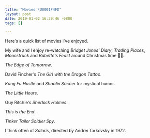 ```yaml
---
title: "Movies \U0001F4FD️"
layout: post
date: 2019-01-02 16:39:46 -0800
tags: []

---
```

Here's a quick list of movies I've enjoyed.

My wife and I enjoy re-watching _Bridget Jones' Diary_, _Trading Places_, _Moonstruck_ and _Babette's Feast_ around Christmas time 🍄🎄.

_The Edge of Tomorrow_.

David Fincher's _The Girl with the Dragon Tattoo_.

_Kung Fu Hustle_ and _Shaolin Soccer_ for mystical humor.

_The Little Hours_.

Guy Ritchie's _Sherlock Holmes_.

_This is the End_.

_Tinker Tailor Soldier Spy_.

I think often of _Solaris_, directed by Andrei Tarkovsky in 1972.